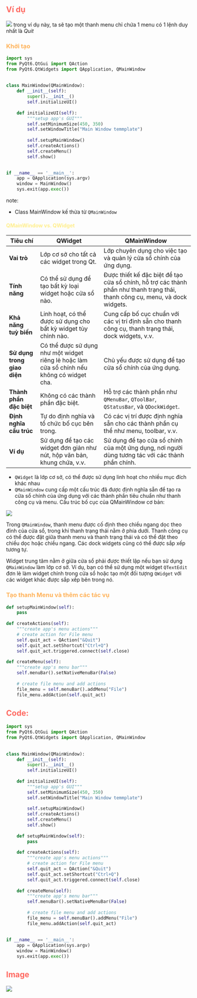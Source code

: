 ## <span style="color:rgb(255, 105, 97)">Ví dụ</span> 
![](Pasted%20image%2020240809170409.png)
trong ví dụ này, ta sẽ tạo một thanh menu chỉ chứa 1 menu có 1 lệnh duy nhất là _Quit_

### <span style="color:rgb(255, 179, 91)">Khởi tạo</span> 
```python
import sys  
from PyQt6.QtGui import QAction  
from PyQt6.QtWidgets import QApplication, QMainWindow  
  
  
class MainWindow(QMainWindow):  
    def __init__(self):  
        super().__init__()  
        self.initializeUI()
        
    def initializeUI(self):  
	    """setup app's GUI"""  
	    self.setMinimumSize(450, 350)  
	    self.setWindowTitle("Main Window temmplate")  
	  
	    self.setupMainWindow()  
	    self.createActions()  
	    self.createMenu()  
	    self.show()

  
if __name__ == '__main__':  
    app = QApplication(sys.argv)  
    window = MainWindow()  
    sys.exit(app.exec())
```
note: 
- Class MainWindow kế thừa từ `QMainWindow`
#### <span style="color:rgb(255, 238, 140)">QMainWindow vs. QWidget</span> 

| **Tiêu chí**                | **QWidget**                                                                                | **QMainWindow**                                                                                                               |
| --------------------------- | ------------------------------------------------------------------------------------------ | ----------------------------------------------------------------------------------------------------------------------------- |
| **Vai trò**                 | Lớp cơ sở cho tất cả các widget trong Qt.                                                  | Lớp chuyên dụng cho việc tạo và quản lý cửa sổ chính của ứng dụng.                                                            |
| **Tính năng**               | Có thể sử dụng để tạo bất kỳ loại widget hoặc cửa sổ nào.                                  | Được thiết kế đặc biệt để tạo cửa sổ chính, hỗ trợ các thành phần như thanh trạng thái, thanh công cụ, menu, và dock widgets. |
| **Khả năng tuỳ biến**       | Linh hoạt, có thể được sử dụng cho bất kỳ widget tùy chỉnh nào.                            | Cung cấp bố cục chuẩn với các vị trí định sẵn cho thanh công cụ, thanh trạng thái, dock widgets, v.v.                         |
| **Sử dụng trong giao diện** | Có thể được sử dụng như một widget riêng lẻ hoặc làm cửa sổ chính nếu không có widget cha. | Chủ yếu được sử dụng để tạo cửa sổ chính của ứng dụng.                                                                        |
| **Thành phần đặc biệt**     | Không có các thành phần đặc biệt.                                                          | Hỗ trợ các thành phần như `QMenuBar`, `QToolBar`, `QStatusBar`, và `QDockWidget`.                                             |
| **Định nghĩa cấu trúc**     | Tự do định nghĩa và tổ chức bố cục bên trong.                                              | Có các vị trí được định nghĩa sẵn cho các thành phần cụ thể như menu, toolbar, v.v.                                           |
| **Ví dụ**                   | Sử dụng để tạo các widget đơn giản như nút, hộp văn bản, khung chứa, v.v.                  | Sử dụng để tạo cửa sổ chính của một ứng dụng, nơi người dùng tương tác với các thành phần chính.                              |

- `QWidget` là lớp cơ sở, có thể được sử dụng linh hoạt cho nhiều mục đích khác nhau 
- `QMainWindow` cung cấp một cấu trúc đã được định nghĩa sẵn để tạo ra cửa sổ chính của ứng dụng với các thành phần tiêu chuẩn như thanh công cụ và menu.
Cấu trúc bố cục của QMainWindow cơ bản:

![](Pasted%20image%2020240809172257.png#center)

Trong `QMainWindow`, thanh menu được cố định theo chiều ngang dọc theo đỉnh của cửa sổ, trong khi thanh trạng thái nằm ở phía dưới. Thanh công cụ có thể được đặt giữa thanh menu và thanh trạng thái và có thể đặt theo chiều dọc hoặc chiều ngang. Các dock widgets cũng có thể được sắp xếp tương tự.

Widget trung tâm nằm ở giữa cửa sổ phải được thiết lập nếu bạn sử dụng `QMainWindow` làm lớp cơ sở. Ví dụ, bạn có thể sử dụng một widget `QTextEdit` đơn lẻ làm widget chính trong cửa sổ hoặc tạo một đối tượng `QWidget` với các widget khác được sắp xếp bên trong nó.

### <span style="color:rgb(255, 179, 91)">Tạo thanh Menu và thêm các tác vụ</span> 
```python
def setupMainWindow(self):  
    pass  
  
def createActions(self):  
    """create app's menu actions"""  
    # create action for File menu  
    self.quit_act = QAction("&Quit")  
    self.quit_act.setShortcut("Ctrl+Q")  
    self.quit_act.triggered.connect(self.close)  
  
def createMenu(self):  
    """create app's menu bar"""  
    self.menuBar().setNativeMenuBar(False)  
  
    # create file menu and add actions  
    file_menu = self.menuBar().addMenu("File")  
    file_menu.addAction(self.quit_act)
```

## <span style="color:rgb(255, 105, 97)">Code:</span> 
```python
import sys  
from PyQt6.QtGui import QAction  
from PyQt6.QtWidgets import QApplication, QMainWindow  
  
  
class MainWindow(QMainWindow):  
    def __init__(self):  
        super().__init__()  
        self.initializeUI()  
  
    def initializeUI(self):  
        """setup app's GUI"""  
        self.setMinimumSize(450, 350)  
        self.setWindowTitle("Main Window temmplate")  
  
        self.setupMainWindow()  
        self.createActions()  
        self.createMenu()  
        self.show()  
  
    def setupMainWindow(self):  
        pass  
  
    def createActions(self):  
        """create app's menu actions"""  
        # create action for File menu  
        self.quit_act = QAction("&Quit")  
        self.quit_act.setShortcut("Ctrl+Q")  
        self.quit_act.triggered.connect(self.close)  
  
    def createMenu(self):  
        """create app's menu bar"""  
        self.menuBar().setNativeMenuBar(False)  
  
        # create file menu and add actions  
        file_menu = self.menuBar().addMenu("File")  
        file_menu.addAction(self.quit_act)  
  
  
if __name__ == '__main__':  
    app = QApplication(sys.argv)  
    window = MainWindow()  
    sys.exit(app.exec())
```

## <span style="color:rgb(255, 105, 97)">Image</span> 
![](Pasted%20image%2020240809175341.png#center)
